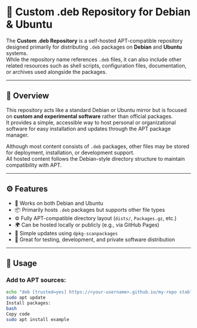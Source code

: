 # 🧩 Custom .deb Repository for Debian & Ubuntu

The **Custom .deb Repository** is a self-hosted APT-compatible repository designed primarily for distributing `.deb` packages on **Debian** and **Ubuntu** systems.  
While the repository name references `.deb` files, it can also include other related resources such as shell scripts, configuration files, documentation, or archives used alongside the packages.

---

## 📖 Overview
This repository acts like a standard Debian or Ubuntu mirror but is focused on **custom and experimental software** rather than official packages.  
It provides a simple, accessible way to host personal or organizational software for easy installation and updates through the APT package manager.

Although most content consists of `.deb` packages, other files may be stored for deployment, installation, or development support.  
All hosted content follows the Debian-style directory structure to maintain compatibility with APT.

---

## ⚙️ Features
- 🧩 Works on both Debian and Ubuntu  
- 📦 Primarily hosts `.deb` packages but supports other file types  
- ⚙️ Fully APT-compatible directory layout (`dists/`, `Packages.gz`, etc.)  
- 🌍 Can be hosted locally or publicly (e.g., via GitHub Pages)  
- 🔁 Simple updates using `dpkg-scanpackages`  
- 🧠 Great for testing, development, and private software distribution  

---

## 🚀 Usage
### Add to APT sources:
```bash
echo "deb [trusted=yes] https://<your-username>.github.io/my-repo stable main" | sudo tee /etc/apt/sources.list.d/myrepo.list
sudo apt update
Install packages:
bash
Copy code
sudo apt install example
